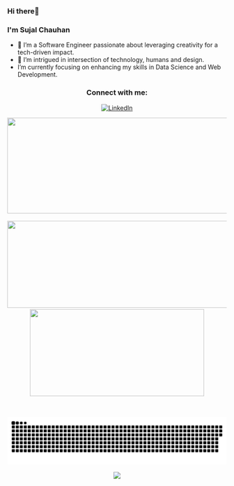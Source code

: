 ### Hi there👋 
### I'm Sujal Chauhan
<!--
**laiyumi/laiyumi** is a ✨ _special_ ✨ repository because its `README.md` (this file) appears on your GitHub profile.
-->

- 🌽 I’m a Software Engineer passionate about leveraging creativity for a tech-driven impact.
- 👀 I’m intrigued in intersection of technology, humans and design.
- I’m currently focusing on enhancing my skills in Data Science and Web Development.

<div style="text-align: center;">
  <h3>Connect with me:</h3>

  <p>
    <a href="https://www.linkedin.com/in/sujal-chauhan-041103sc/" target="_blank">
      <img src="https://raw.githubusercontent.com/rahuldkjain/github-profile-readme-generator/master/src/images/icons/Social/linked-in-alt.svg" alt="LinkedIn" height="30" width="40" />
    </a>
  </p>

<p align="center">
  <img width="800" height="220" src="https://streak-stats.demolab.com?user=SujalChauhan04&theme=highcontrast&hide_border=true&border_radius=5&card_width=800">
</p>

<p align="center">
  <img width="600" height="200" src="https://github-readme-stats.vercel.app/api?username=SujalChauhan04&show_icons=true&theme=vision-friendly-dark">
  <img width="400" height="200" src="https://github-readme-stats.vercel.app/api/top-langs/?username=SujalChauhan04&size_weight=0.0005&count_weight=0.3&layout=compact&theme=vision-friendly-dark">
</p>
 


<div id="header" align="center">
  <img src="https://komarev.com/ghpvc/?username=SujalChauhan04&style=for-the-badge&color=orange" alt=""/>
</div>


  
 <p align="center">
 <img width="1000" src="github-snake.svg" alt="snake"/>
 </p>
<p align="center">
     <img src="https://capsule-render.vercel.app/api?type=waving&color=gradient&height=100&section=footer"/>
</p>

